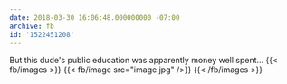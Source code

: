 ```yaml
---
date: 2018-03-30 16:06:48.000000000 -07:00
archive: fb
id: '1522451208'
---
```


But this dude's public education was apparently money well spent…
{{< fb/images >}}
{{< fb/image src="image.jpg" />}}
{{< /fb/images >}}
